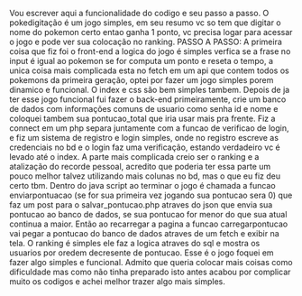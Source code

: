 Vou escrever aqui a funcionalidade do codigo e seu passo a passo.
O pokedigitação é um jogo simples, em seu resumo vc so tem que digitar o nome do pokemon certo entao ganha 1 ponto, vc precisa logar para acessar o jogo e pode ver sua colocação no ranking.
PASSO A PASSO:
A primeira coisa que fiz foi o front-end a logica do jogo é simples verfica se a frase no input é igual ao pokemon se for computa um ponto e reseta o tempo, a unica coisa mais complicada esta no fetch em um api que contem todos os pokemons da primeira geração, optei por fazer um jogo simples porem dinamico e funcional.
O index e css são bem simples tambem.
Depois de ja ter esse jogo funcional fui fazer o back-end primeiramente, crie um banco de dados com informações comuns de usuario como senha id e nome e coloquei tambem sua pontucao_total que iria usar mais pra frente.
Fiz a connect em um php separa juntamente com a funcao de verificao de login, e fiz um sistema de registro e login simples, onde no registro escreve as credenciais no bd e o login faz uma verificação, estando verdadeiro vc é levado até o index.
A parte mais complicada creio ser o ranking e a atalização do recorde pessoal, acredito que poderia ter essa parte um pouco melhor talvez utilizando mais colunas no bd, mas o que eu fiz deu certo tbm.
Dentro do java script ao terminar o jogo é chamada a funcao enviarpontuacao (se for sua primeira vez jogando sua pontucao sera 0) que faz um post para o salvar_pontucao.php atraves do json que envia sua pontucao ao banco de dados, se sua pontucao for menor do que sua atual continua a maior. Então ao recarregar a pagina a funcao carregarpontucao vai pegar a pontucao do banco de dados atraves de um fetch e exibir na tela.
O ranking é simples ele faz a logica atraves do sql e mostra os usuarios por oredem decresente de pontucao.
Esse é o jogo foquei em fazer algo simples e funcional. Admito que queria colocar mais coisas como dificuldade mas como não tinha preparado isto antes acabou por complicar muito os codigos e achei melhor trazer algo mais simples.
